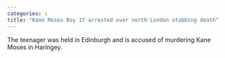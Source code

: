 ```yaml
---
categories: c
title: "Kane Moses Boy 17 arrested over north London stabbing death"
---
```

The teenager was held in Edinburgh and is accused of murdering Kane Moses in Haringey.